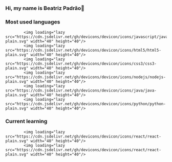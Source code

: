 ### Hi, my name is Beatriz Padrão👋

### Most used languages

            <img loading="lazy src="https://cdn.jsdelivr.net/gh/devicons/devicon/icons/javascript/javascript-plain.svg" width="40" height="40"/>
            <img loading="lazy src="https://cdn.jsdelivr.net/gh/devicons/devicon/icons/html5/html5-plain.svg" width="40" height="40"/>
            <img loading="lazy src="https://cdn.jsdelivr.net/gh/devicons/devicon/icons/css3/css3-plain.svg" width="40" height="40"/>
            <img loading="lazy src="https://cdn.jsdelivr.net/gh/devicons/devicon/icons/nodejs/nodejs-plain.svg" width="40" height="40"/>
            <img loading="lazy src="https://cdn.jsdelivr.net/gh/devicons/devicon/icons/java/java-plain.svg" width="40" height="40"/>            
            <img loading="lazy src="https://cdn.jsdelivr.net/gh/devicons/devicon/icons/python/python-plain.svg" width="40" height="40"/>


### Current learning
            <img loading="lazy src="https://cdn.jsdelivr.net/gh/devicons/devicon/icons/react/react-plain.svg" width="40" height="40"/>
            <img loading="lazy src="https://cdn.jsdelivr.net/gh/devicons/devicon/icons/react/react-plain.svg" width="40" height="40"/>




<!--
**biadpadrao/biadpadrao** is a ✨ _special_ ✨ repository because its `README.md` (this file) appears on your GitHub profile.

Here are some ideas to get you started:

- 🔭 I’m currently working on ...
- 🌱 I’m currently learning ...
- 👯 I’m looking to collaborate on ...
- 🤔 I’m looking for help with ...
- 💬 Ask me about ...
- 📫 How to reach me: ...
- 😄 Pronouns: ...
- ⚡ Fun fact: ...
-->
